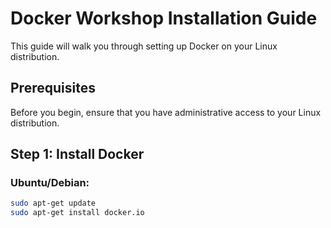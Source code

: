 # Docker Workshop Installation Guide

This guide will walk you through setting up Docker on your Linux distribution.

## Prerequisites

Before you begin, ensure that you have administrative access to your Linux distribution.

## Step 1: Install Docker

### Ubuntu/Debian:

```bash
sudo apt-get update
sudo apt-get install docker.io
